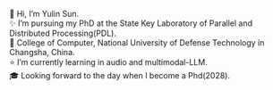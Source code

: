 👋 Hi, I’m Yulin Sun.  
✨ I’m pursuing my PhD at the State Key Laboratory of Parallel and Distributed Processing(PDL).  
🏫 College of Computer, National University of Defense Technology in Changsha, China.  
⭐ I’m currently learning in audio and multimodal-LLM.  
🎓 Looking forward to the day when I become a Phd(2028).  
